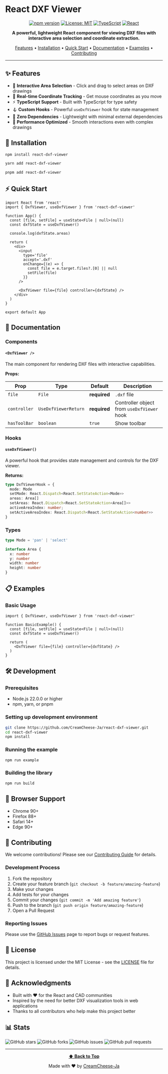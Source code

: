 # React DXF Viewer

<div align="center">

[![npm version](https://badge.fury.io/js/react-dxf-viewer.svg)](https://badge.fury.io/js/react-dxf-viewer) [![License: MIT](https://img.shields.io/badge/License-MIT-yellow.svg)](https://opensource.org/licenses/MIT) [![TypeScript](https://img.shields.io/badge/%3C%2F%3E-TypeScript-%230074c1.svg)](http://www.typescriptlang.org/) [![React](https://img.shields.io/badge/React-18+-61dafb.svg)](https://reactjs.org/)


**A powerful, lightweight React component for viewing DXF files with interactive area selection and coordinate extraction.**

[Features](#features) • [Installation](#installation) • [Quick Start](#quick-start) • [Documentation](#documentation) • [Examples](#examples) • [Contributing](#contributing)

</div>

---

## ✨ Features

- 🎯 **Interactive Area Selection** - Click and drag to select areas on DXF drawings
- 📍 **Real-time Coordinate Tracking** - Get mouse coordinates as you move
- ⚡ **TypeScript Support** - Built with TypeScript for type safety
- 🪝 **Custom Hooks** - Powerful `useDxfViewer` hook for state management
- 🔧 **Zero Dependencies** - Lightweight with minimal external dependencies
- 🚀 **Performance Optimized** - Smooth interactions even with complex drawings

## 🚀 Installation

```bash
npm install react-dxf-viewer
```

```bash
yarn add react-dxf-viewer
```

```bash
pnpm add react-dxf-viewer
```

## ⚡ Quick Start

```tsx
import React from 'react'
import { DxfViewer, useDxfViewer } from 'react-dxf-viewer'

function App() {
  const [file, setFile] = useState<File | null>(null)
  const dxfState = useDxfViewer()

  console.log(dxfState.areas)

  return (
    <div>
      <input
        type='file'
        accept='.dxf'
        onChange={(e) => {
          const file = e.target.files?.[0] || null
          setFile(file)
        }}
      />

      <DxfViewer file={file} controller={dxfState} />
    </div>
  )
}

export default App
```

## 📖 Documentation

### Components

#### `<DxfViewer />`

The main component for rendering DXF files with interactive capabilities.

**Props:**

| Prop | Type | Default | Description |
|------|------|---------|-------------|
| `file` | `File` | **required** | `.dxf` file
| `controller` | `UseDxfViewerReturn` | **required** | Controller object from `useDxfViewer` hook |
| `hasToolBar` | `boolean` | `true` | Show toolbar |

### Hooks

#### `useDxfViewer()`

A powerful hook that provides state management and controls for the DXF viewer.

**Returns:**

```typescript
type DxfViewerHook = {
  mode: Mode
  setMode: React.Dispatch<React.SetStateAction<Mode>>
  areas: Area[]
  setAreas: React.Dispatch<React.SetStateAction<Area[]>>
  activeAreaIndex: number;
  setActiveAreaIndex: React.Dispatch<React.SetStateAction<number>>
}
```

### Types

```typescript
type Mode = 'pan' | 'select'

interface Area {
  x: number
  y: number
  width: number
  height: number
}
```

## 📋 Examples

### Basic Usage

```tsx
import { DxfViewer, useDxfViewer } from 'react-dxf-viewer'

function BasicExample() {
  const [file, setFile] = useState<File | null>(null)
  const dxfState = useDxfViewer()

  return (
    <DxfViewer file={file} controller={dxfState} />
  )
}
```

## 🛠️ Development

### Prerequisites

- Node.js 22.0.0 or higher
- npm, yarn, or pnpm

### Setting up development environment

```bash
git clone https://github.com/CreamCheese-Ja/react-dxf-viewer.git
cd react-dxf-viewer
npm install
```

### Running the example

```bash
npm run example
```

### Building the library

```bash
npm run build
```

## 📄 Browser Support

- Chrome 90+
- Firefox 88+
- Safari 14+
- Edge 90+

## 🤝 Contributing

We welcome contributions! Please see our [Contributing Guide](CONTRIBUTING.md) for details.

### Development Process

1. Fork the repository
2. Create your feature branch (`git checkout -b feature/amazing-feature`)
3. Make your changes
4. Add tests for your changes
5. Commit your changes (`git commit -m 'Add amazing feature'`)
6. Push to the branch (`git push origin feature/amazing-feature`)
7. Open a Pull Request

### Reporting Issues

Please use the [GitHub Issues](https://github.com/CreamCheese-Ja/react-dxf-viewer/issues) page to report bugs or request features.

## 📝 License

This project is licensed under the MIT License - see the [LICENSE](LICENSE) file for details.

## 🙏 Acknowledgments

- Built with ❤️ for the React and CAD communities
- Inspired by the need for better DXF visualization tools in web applications
- Thanks to all contributors who help make this project better

## 📊 Stats

![GitHub stars](https://img.shields.io/github/stars/CreamCheese-Ja/react-dxf-viewer?style=social)
![GitHub forks](https://img.shields.io/github/forks/CreamCheese-Ja/react-dxf-viewer?style=social)
![GitHub issues](https://img.shields.io/github/issues/CreamCheese-Ja/react-dxf-viewer)
![GitHub pull requests](https://img.shields.io/github/issues-pr/CreamCheese-Ja/react-dxf-viewer)

---

<div align="center">

**[⬆ Back to Top](#react-dxf-viewer)**

Made with ❤️ by [CreamCheese-Ja](https://github.com/CreamCheese-Ja)

</div>